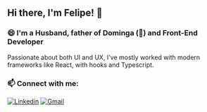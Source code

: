 <!-- ### Hi there 👋

**feliguez/feliguez** is a ✨ _special_ ✨ repository because its `README.md` (this file) appears on your GitHub profile.

Here are some ideas to get you started:

- 🔭 I’m currently working on ...
- 🌱 I’m currently learning ...
- 👯 I’m looking to collaborate on ...
- 🤔 I’m looking for help with ...
- 💬 Ask me about ...
- 📫 How to reach me: ...
- 😄 Pronouns: ...
- ⚡ Fun fact: ...
-->

## Hi there, I'm Felipe! 👋 

### 😄 I'm a Husband, father of Dominga (:dog:) and Front-End Developer

Passionate about both UI and UX, I've mostly worked with modern frameworks like React, with hooks and Typescript.

### 📫 Connect with me:

[![Linkedin](https://img.shields.io/badge/-LinkedIn-blue?style=flat&logo=Linkedin&logoColor=white)](https://cl.linkedin.com/in/feliperodriguezn/)
[![Gmail](https://img.shields.io/badge/-Gmail-c14438?style=flat&logo=Gmail&logoColor=white)](mailto:felipe.rodriguezn@gmail.com)
